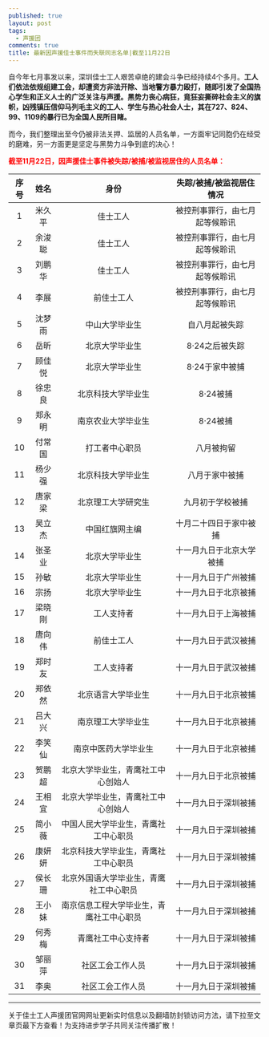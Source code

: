 ```yaml
---
published: true
layout: post
tags:
  - 声援团
comments: true
title: 最新因声援佳士事件而失联同志名单|截至11月22日
---
```


自今年七月事发以来，深圳佳士工人艰苦卓绝的建会斗争已经持续4个多月。**工人们依法依规组建工会，却遭资方非法开除、当地警方暴力殴打，随即引发了全国热心学生和正义人士的广泛关注与声援。黑势力丧心病狂，竟狂妄撕碎社会主义的旗帜，凶残镇压信仰马列毛主义的工人、学生与热心社会人士，其在727、824、99、1109的暴行已为全国人民所目睹。**

而今，我们整理出至今仍被非法关押、监居的人员名单，一方面牢记同胞仍在经受的磨难，另一方面更是坚定与黑势力斗争到底的决心！

<span style="color: #ff0000;"><strong>截至11月22日，因声援佳士事件被失踪/被捕/被监视居住的人员名单：</strong></span>

序号|姓名|身份|失踪/被捕/被监视居住情况
:--:|:--:|:--:|:--:
1|米久平|佳士工人|被控刑事罪行，由七月起等候聆讯
2|余浚聪|佳士工人|被控刑事罪行，由七月起等候聆讯
3|刘鹏华|佳士工人|被控刑事罪行，由七月起等候聆讯
4|李展|前佳士工人|被控刑事罪行，由七月起等候聆讯
5|沈梦雨|中山大学毕业生|自八月起被失踪
6|岳昕|北京大学毕业生|8·24之后被失踪
7|顾佳悦|北京大学毕业生|8·24于家中被捕
8|徐忠良|北京科技大学毕业生|8·24被捕
9|郑永明|南京农业大学毕业生|8·24被捕
10|付常国|打工者中心职员|八月被拘留
11|杨少强|北京科技大学毕业生|八月于家中被捕
12|唐家梁|北京理工大学研究生|九月初于学校被捕
13|吴立杰|中国红旗网主编|十月二十四日于家中被捕
14|张圣业|北京大学毕业生|十一月九日于北京大学被捕
15|孙敏|北京大学毕业生|十一月九日于广州被捕
16|宗扬|北京大学毕业生|十一月九日于北京被捕
17|梁晓刚|工人支持者|十一月九日于上海被捕
18|唐向伟|前佳士工人|十一月九日于武汉被捕
19|郑时友|工人支持者|十一月九日于武汉被捕
20|郑依然|北京语言大学毕业生|十一月九日于北京被捕
21|吕大兴|南京理工大学毕业生|十一月九日于北京被捕
22|李笑仙|南京中医药大学毕业生|十一月九日于北京被捕
23|贺鹏超|北京大学毕业生，青鹰社工中心创始人|十一月九日于北京被捕
24|王相宜|北京大学毕业生，青鹰社工中心创始人|十一月九日于深圳被捕
25|简小薇|中国人民大学毕业生，青鹰社工中心职员|十一月九日于深圳被捕
26|康妍妍|北京科技大学毕业生，青鹰社工中心职员|十一月九日于深圳被捕
27|侯长珊|北京外国语大学毕业生，青鹰社工中心职员|十一月九日于深圳被捕
28|王小妹|南京信息工程大学毕业生，青鹰社工中心职员|十一月九日于深圳被捕
29|何秀梅|青鹰社工中心支持者|十一月九日于深圳被捕
30|邹丽萍|社区工会工作人员|十一月九日于深圳被捕
31|李奥|社区工会工作人员|十一月九日于深圳被捕



---
关于佳士工人声援团官网网址更新实时信息以及翻墙防封锁访问方法，请下拉至文章页最下方查看！为支持进步学子共同关注传播扩散！
